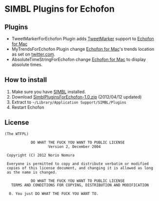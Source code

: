 SIMBL Plugins for Echofon
====================================
Plugins
------- 
- TweetMarkerForEchofon Plugin
adds [TweetMarker](http://tweetmarker.net/) support to [Echofon for Mac](http://www.echofon.com/twitter/mac)
- MyTrendsForEchofon Plugin change [Echofon for Mac](http://www.echofon.com/twitter/mac)'s trends location as set on [twitter.com](https://twitter.com).
- AbsoluteTimeStringForEchofon change [Echofon for Mac](http://www.echofon.com/twitter/mac) to display absolute times.

How to install
--------------
1. Make sure you have [SIMBL](http://www.culater.net/software/SIMBL/SIMBL.php) installed.
2. Download [SimblPluginsForEchofon-1.0.zip](http://github.com/downloads/norio-nomura/SimblPluginsForEchofon/SimblPluginsForEchofon-1.0.zip) (2012/04/12 updated)
3. Extract to `~/Library/Application Support/SIMBL/Plugins`
4. Restart Echofon

License
-------
	(The WTFPL)
	
	            DO WHAT THE FUCK YOU WANT TO PUBLIC LICENSE
	                    Version 2, December 2004
	
	 Copyright (C) 2012 Norio Nomura
	
	 Everyone is permitted to copy and distribute verbatim or modified
	 copies of this license document, and changing it is allowed as long
	 as the name is changed.
	
	            DO WHAT THE FUCK YOU WANT TO PUBLIC LICENSE
	   TERMS AND CONDITIONS FOR COPYING, DISTRIBUTION AND MODIFICATION
	
	  0. You just DO WHAT THE FUCK YOU WANT TO.
